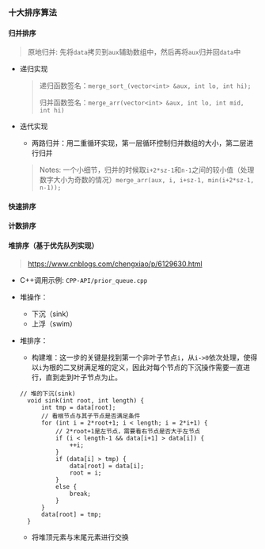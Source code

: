 ### 十大排序算法

#### 归并排序
> 原地归并: 先将`data`拷贝到`aux`辅助数组中，然后再将`aux`归并回`data`中
- 递归实现
  > 递归函数签名：`merge_sort_(vector<int> &aux, int lo, int hi);`
  > 
  > 归并函数签名：`merge_arr(vector<int> &aux, int lo, int mid, int hi)`
  
- 迭代实现
  - 两路归并：用二重循环实现，第一层循环控制归并数组的大小，第二层进行归并
  > Notes: 一个小细节，归并的时候取`i+2*sz-1`和`n-1`之间的较小值（处理数字大小为奇数的情况）`merge_arr(aux, i, i+sz-1, min(i+2*sz-1, n-1));`
#### 快速排序
#### 计数排序

#### 堆排序（基于优先队列实现）
> https://www.cnblogs.com/chengxiao/p/6129630.html
- C++调用示例: `CPP-API/prior_queue.cpp`
- 堆操作：
  - 下沉（sink）
  - 上浮（swim）

- 堆排序：
  - 构建堆：这一步的关键是找到第一个非叶子节点`i`，从`i->0`依次处理，使得以`i`为根的二叉树满足堆的定义，因此对每个节点的下沉操作需要一直进行，直到走到叶子节点为止。
  ```
  // 堆的下沉(sink)
    void sink(int root, int length) {
        int tmp = data[root];
        // 看根节点与其子节点是否满足条件
        for (int i = 2*root+1; i < length; i = 2*i+1) {
            // 2*root+1是左节点，需要看右节点是否大于左节点
            if (i < length-1 && data[i+1] > data[i]) {
                ++i;
            }
            if (data[i] > tmp) {
                data[root] = data[i];
                root = i;
            }
            else {
                break;
            }
        }
        data[root] = tmp;
    }
  ```
  - 将堆顶元素与末尾元素进行交换 
